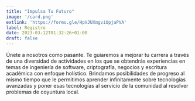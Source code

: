 ```yaml
---
title: "Impulsa Tu Futuro"
image: '/card.png'
extlink: 'https://forms.gle/HpVJUXmgviUpjaPVA'
label: Registro
date: 2023-03-12T01:32:26+01:00
draft: false
---
```

Únete a nosotros como pasante. Te guiaremos a mejorar tu carrera a través de una diversidad de actividades en los que se obtendrás experiencias en temas de ingeniería de software, criptografía, negocios y escritura académica con enfoque holístico. Brindamos posibilidades de progreso al mismo tiempo que le permitimos aprender infinitamente sobre tecnologías avanzadas y poner esas tecnologías al servicio de la comunidad al resolver problemas de coyuntura local.